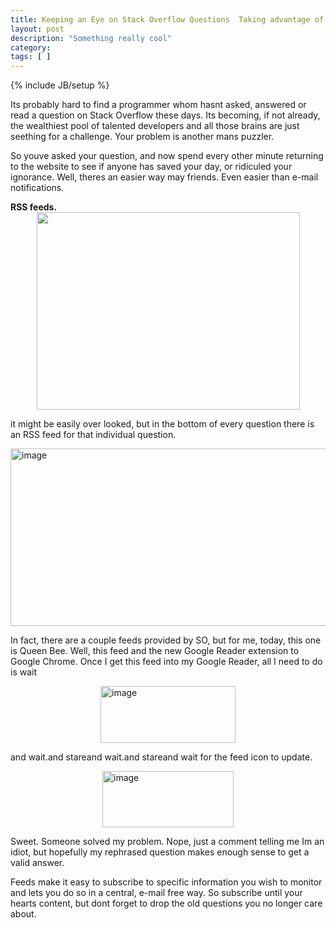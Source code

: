 ```yaml
---
title: Keeping an Eye on Stack Overflow Questions  Taking advantage of RSS
layout: post
description: "Something really cool"
category:
tags: [ ] 
---
```

{% include JB/setup %}



<p> Its probably hard to find a programmer whom hasnt asked, answered or read a question on Stack Overflow these days. Its becoming, if not already, the wealthiest pool of talented developers and all those brains are just seething for a challenge. Your problem is another mans puzzler. </p>  <p>So youve asked your question, and now spend every other minute returning to the website to see if anyone has saved your day, or ridiculed your ignorance. Well, theres an easier way may friends. Even easier than e-mail notifications. </p>  <p><strong>RSS feeds.<img style="border-right-width: 0px; margin: 0px auto; display: block; float: none; border-top-width: 0px; border-bottom-width: 0px; border-left-width: 0px" border="0" src="http://farm3.static.flickr.com/2378/2308324544_0ba0bbe15c_o.jpg" width="421" height="316" /></strong></p>  <p>it might be easily over looked, but in the bottom of every question there is an RSS feed for that individual question. </p>  <p><a href="/wp-content/uploads/2009/12/image.png"><img style="border-right-width: 0px; display: block; float: none; border-top-width: 0px; border-bottom-width: 0px; margin-left: auto; border-left-width: 0px; margin-right: auto" title="image" border="0" alt="image" src="/wp-content/uploads/2009/12/image_thumb.png" width="522" height="284" /></a> </p>  <p>In fact, there are a couple feeds provided by SO, but for me, today, this one is Queen Bee. Well, this feed and the new Google Reader extension to Google Chrome. Once I get this feed into my Google Reader, all I need to do is wait</p>  <p><a href="/wp-content/uploads/2009/12/image1.png"><img style="border-right-width: 0px; display: block; float: none; border-top-width: 0px; border-bottom-width: 0px; margin-left: auto; border-left-width: 0px; margin-right: auto" title="image" border="0" alt="image" src="/wp-content/uploads/2009/12/image_thumb1.png" width="216" height="91" /></a> </p>  <p>and wait.and stareand wait.and stareand wait for the feed icon to update.</p>  <p><a href="/wp-content/uploads/2009/12/image2.png"><img style="border-right-width: 0px; display: block; float: none; border-top-width: 0px; border-bottom-width: 0px; margin-left: auto; border-left-width: 0px; margin-right: auto" title="image" border="0" alt="image" src="/wp-content/uploads/2009/12/image_thumb2.png" width="210" height="90" /></a> </p>  <p>Sweet. Someone solved my problem. Nope, just a comment telling me Im an idiot, but hopefully my rephrased question makes enough sense to get a valid answer. </p>  <p>Feeds make it easy to subscribe to specific information you wish to monitor and lets you do so in a central, e-mail free way. So subscribe until your hearts content, but dont forget to drop the old questions you no longer care about. </p>
